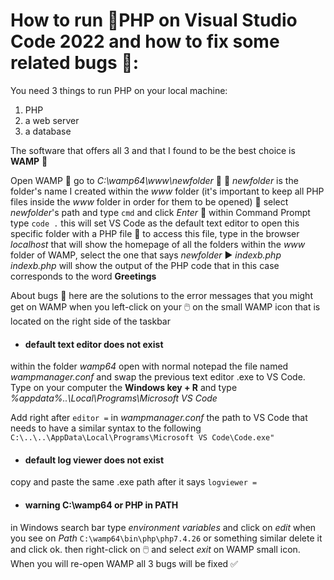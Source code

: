 # How to run 🐘PHP on Visual Studio Code 2022 and how to fix some related bugs 🐛:

You need 3 things to run PHP on your local machine:
1. PHP
2. a web server
3. a database

The software that offers all 3 and that I found to be the best choice is **WAMP** 🥇

Open WAMP 
    🔽
go to *C:\wamp64\www\newfolder*
    🔽
:file_folder: *newfolder* is the folder's name I created within the *www* folder (it's important to keep all PHP files inside the *www* folder in order for them to be opened)
    🔽
select *newfolder*'s path and type `cmd` and click *Enter*
    🔽
within Command Prompt type `code .` 
this will set VS Code as the default text editor to open this specific folder with a PHP file
    🔽
to access this file, type in the browser *localhost* that will show the homepage of all the folders within the *www* folder of WAMP, select the one that says *newfolder* ▶️ *indexb.php* 
*indexb.php* will show the output of the PHP code that in this case corresponds to the word **Greetings**

About bugs 🐛 here are the solutions to the error messages that you might get on WAMP
when you left-click on your 🖱️ on the small WAMP icon that is located on the right side of the taskbar 

- #### default text editor does not exist
within the folder *wamp64* open with normal notepad the file named *wampmanager.conf* and swap the previous text editor .exe to VS Code. Type on your computer the **Windows key + R** and type *%appdata%\..\Local\Programs\Microsoft VS Code*

Add right after `editor =` in *wampmanager.conf* the path to VS Code that needs to have a similar syntax to the following `C:\..\..\AppData\Local\Programs\Microsoft VS Code\Code.exe"`

- #### default log viewer does not exist 
copy and paste the same .exe path after it says `logviewer =`

- #### warning C:\wamp64 or PHP in PATH
in Windows search bar type *environment variables* and click on *edit* when you see on *Path* `C:\wamp64\bin\php\php7.4.26` or something similar delete it and click ok. then right-click on 🖱️ and select *exit* on WAMP small icon. When you will re-open WAMP all 3 bugs will be fixed ✅



    
